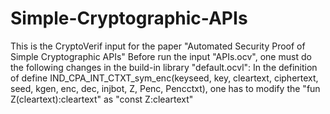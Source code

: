 # Simple-Cryptographic-APIs
This is the CryptoVerif input for the paper "Automated Security Proof of Simple Cryptographic APIs"
Before run the input "APIs.ocv", one must do the following changes in the build-in library "default.ocvl":
In the definition of define IND_CPA_INT_CTXT_sym_enc(keyseed, key, cleartext, ciphertext, seed, kgen, enc, dec, injbot, Z, Penc, Pencctxt), one has to modify the "fun Z(cleartext):cleartext" as "const Z:cleartext"
